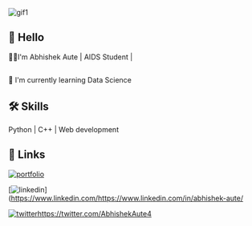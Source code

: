   ![gif1](https://user-images.githubusercontent.com/103364544/182069154-58087cec-9afb-41ab-8df6-8b12481c3c6c.gif)



## 👋 Hello
🧑‍💻I'm Abhishek Aute  | AIDS Student |




## 

🧠 I'm currently learning Data Science



## 🛠 Skills
 Python |
 C++ |
 Web development



## 🔗 Links
[![portfolio](https://img.shields.io/badge/my_portfolio-000?style=for-the-badge&logo=ko-fi&logoColor=white)](https://katherinempeterson.com/)




[![linkedin](https://img.shields.io/badge/linkedin-0A66C2?style=for-the-badge&logo=linkedin&logoColor=white)]                (https://www.linkedin.com/https://www.linkedin.com/in/abhishek-aute/




[![twitter](https://img.shields.io/badge/twitter-1DA1F2?style=for-the-badge&logo=twitter&logoColor=white)](https://twitter.com/)https://twitter.com/AbhishekAute4


